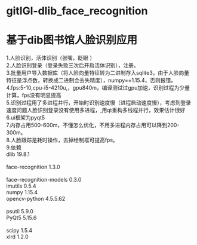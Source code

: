 # gitlGl-dlib_face_recognition
# 基于dib图书馆人脸识别应用<br> 
1.人脸识别，活体识别（张嘴，眨眼 ）<br> 
2.人脸识别登录（登录失败三次后开启活体识别），注册。<br> 
3.批量用户导入数据库（将人脸向量特征转为二进制存入sqlite3，由于人脸向量特征是浮点数，转换成二进制会丢失精度），numpy==1.15.4，否则报错。<br> 
4.fps:5-10,cpu-i5-4210u,，gpu840m，编译测试过gpu加速，识别过程为少量计算，fps没有明显提高<br>
5.识别过程用了多进程并行，开始时识别速度慢（进程启动速度慢），考虑到登录速度问题人脸识别登录没有使用多进程，,用qt重构多线程并行，效果估计很好<br>
6.ui框架为pyqt5<br>
7.内存占用500-600m，不懂怎么优化，不用多进程内存占用可以降到200-300m。<br>
8.人脸跟踪是耗时操作，去掉绘制框可提高fps。<br>
9.依赖<br>
dlib                    19.8.1<br>  
face-recognition        1.3.0<br>  
face-recognition-models 0.3.0 <br> 
imutils                 0.5.4 <br> 
numpy                   1.15.4 <br> 
opencv-python           4.5.5.62<br>  
psutil                  5.9.0 <br> 
PyQt5                   5.15.6<br>               
scipy                   1.5.4 <br> 
xlrd                    1.2.0 <br> 
